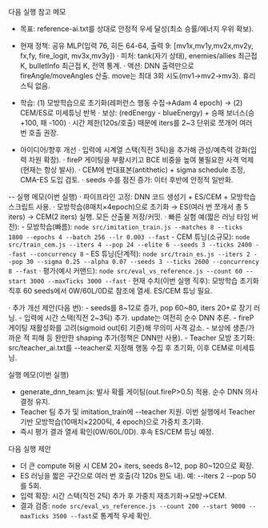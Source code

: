 다음 실행 참고 메모

- 목표: reference-ai.txt를 상대로 안정적 우세 달성(최소 승률/에너지 우위 확보).
- 현재 정책: 공유 MLP(입력 76, 히든 64-64, 출력 9: [mv1x,mv1y,mv2x,mv2y, fx,fy, fire_logit, mv3x,mv3y])
  · 피처: tank(자기 상태), enemies/allies 최근접 K, bulletInfo 최근접 K, 전역 통계.
  · 액션: DNN 출력만으로 fireAngle/moveAngles 산출. move는 최대 3회 시도(mv1→mv2→mv3). 휴리스틱 없음.
- 학습: (1) 모방학습으로 초기화(레퍼런스 행동 수집→Adam 4 epoch) → (2) CEM/ES로 미세튜닝 반복
  · 보상: (redEnergy - blueEnergy) + 승패 보너스(승 +100, 패 -100)
  · 시간 제한(120s/호출) 때문에 iters를 2~3 단위로 쪼개어 여러 번 호출 권장.

- 아이디어/향후 개선
  · 입력에 시계열 스택(직전 3틱)을 추가해 관성/예측력 강화(입력 차원 확장).
  · fireP 게이팅을 부활시키고 BCE 비중을 높여 불필요한 사격 억제(현재는 항상 발사).
  · CEM에 반대표본(antithetic) + sigma schedule 조정, CMA-ES 도입 검토.
  · seeds 수를 점진 증가: 이터 후반에 안정적 일반화.

-- 실행 메모(이번 실행)
  · 파이프라인 고정: DNN 코드 생성기 + ES/CEM + 모방학습 스크립트 사용.
  · 모방학습(8매치×4epoch)으로 초기화 → ES(여러 번 쪼개서 총 5 iters) → CEM(2 iters) 실행. 모든 산출물 저장/커밋.
  · 빠른 실험 예(짧은 러닝 타임 버전):
    - 모방학습(빠름): `node src/imitation_train.js --matches 8 --ticks 1800 --epochs 4 --batch 256 --lr 0.003 --fast`
    - CEM 튜닝(소규모): `node src/train_cem.js --iters 4 --pop 24 --elite 6 --seeds 3 --ticks 2400 --fast --concurrency 8`
    - ES 튜닝(단계적): `node src/train_es.js --iters 2 --pop 30 --sigma 0.25 --alpha 0.07 --seeds 3 --ticks 2600 --concurrency 8 --fast`
  · 평가(예시 커맨드): `node src/eval_vs_reference.js --count 60 --start 3000 --maxTicks 3000 --fast`
  · 현재 수치(이번 실행 직후): 모방학습 초기화 직후 60 seeds에서 0W/60L/0D로 참조에 열세. ES/CEM 튜닝 필요.

  · 추가 개선 제안(다음 번):
    - seeds를 8~12로 증가, pop 60~80, iters 20+로 장기 러닝.
    - 입력에 시간 스택(직전 2~3틱) 추가. update는 여전히 순수 DNN 추론.
    - fireP 게이팅 재활성화를 고려(sigmoid out[6] 기준)해 무의미 사격 감소.
    - 보상에 생존/가까운 적 피해 등 완만한 shaping 추가(정책은 DNN만 사용).
    - Teacher 모방 초기화: src/teacher_ai.txt를 --teacher로 지정해 행동 수집 후 초기화, 이후 CEM로 미세튜닝.

실행 메모(이번 실행)
- generate_dnn_team.js: 발사 확률 게이팅(out.fireP>0.5) 적용. 순수 DNN 의사결정 유지.
- Teacher 팀 추가 및 imitation_train에 --teacher 지원. 이번 실행에서 Teacher 기반 모방학습(10매치×2200틱, 4 epoch)으로 가중치 초기화.
- 즉시 평가 결과 열세 확인(0W/60L/0D). 후속 ES/CEM 튜닝 예정.

다음 실행 제안
- 더 큰 compute 허용 시 CEM 20+ iters, seeds 8~12, pop 80~120으로 확장.
- ES 러닝을 짧은 구간으로 여러 번 호출(각 120s 한도 내). 예: --iters 2 --pop 50를 5회.
- 입력 확장: 시간 스택(직전 2틱) 추가 후 가중치 재초기화→모방→CEM.
- 결과 검증: `node src/eval_vs_reference.js --count 200 --start 9000 --maxTicks 3500 --fast`로 통계적 우세 확인.

